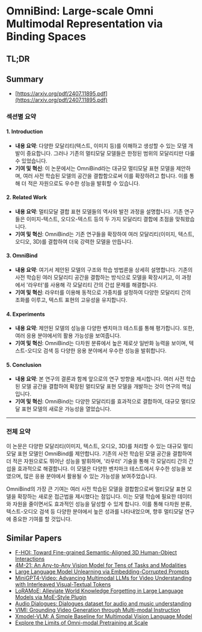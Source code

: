 # OmniBind: Large-scale Omni Multimodal Representation via Binding Spaces
## TL;DR
## Summary
- [https://arxiv.org/pdf/2407.11895.pdf](https://arxiv.org/pdf/2407.11895.pdf)

### 섹션별 요약

#### 1. Introduction
- **내용 요약**: 다양한 모달리티(텍스트, 이미지 등)를 이해하고 생성할 수 있는 모델 개발이 중요합니다. 그러나 기존의 멀티모달 모델들은 한정된 범위의 모달리티만 다룰 수 있었습니다.
- **기여 및 혁신**: 이 논문에서는 OmniBind라는 대규모 멀티모달 표현 모델을 제안하며, 여러 사전 학습된 모델의 공간을 결합함으로써 이를 확장하려고 합니다. 이를 통해 더 적은 자원으로도 우수한 성능을 발휘할 수 있습니다.

#### 2. Related Work
- **내용 요약**: 멀티모달 결합 표현 모델들의 역사와 발전 과정을 설명합니다. 기존 연구들은 이미지-텍스트, 오디오-텍스트 등의 두 가지 모달리티 결합에 초점을 맞춰왔습니다.
- **기여 및 혁신**: OmniBind는 기존 연구들을 확장하여 여러 모달리티(이미지, 텍스트, 오디오, 3D)를 결합하여 더욱 강력한 모델을 만듭니다.

#### 3. OmniBind
- **내용 요약**: 여기서 제안된 모델의 구조와 학습 방법론을 상세히 설명합니다. 기존의 사전 학습된 여러 모달리티 공간을 결합하는 방식으로 모델을 확장시키고, 이 과정에서 '라우터'를 사용해 각 모달리티 간의 간섭 문제를 해결합니다.
- **기여 및 혁신**: 라우터를 이용해 동적으로 가중치를 설정하여 다양한 모달리티 간의 조화를 이루고, 텍스트 표현의 고유성을 유지합니다.

#### 4. Experiments
- **내용 요약**: 제안된 모델의 성능을 다양한 벤치마크 테스트를 통해 평가합니다. 또한, 여러 응용 분야에서의 활용 가능성을 보여줍니다.
- **기여 및 혁신**: OmniBind는 다차원 분류에서 높은 제로샷 일반화 능력을 보이며, 텍스트-오디오 검색 등 다양한 응용 분야에서 우수한 성능을 발휘합니다.

#### 5. Conclusion
- **내용 요약**: 본 연구의 결론과 함께 앞으로의 연구 방향을 제시합니다. 여러 사전 학습된 모델 공간을 결합하여 확장된 멀티모달 표현 모델을 개발하는 것이 연구의 핵심입니다.
- **기여 및 혁신**: OmniBind는 다양한 모달리티를 효과적으로 결합하여, 대규모 멀티모달 표현 모델의 새로운 가능성을 열었습니다.

---

### 전체 요약
이 논문은 다양한 모달리티(이미지, 텍스트, 오디오, 3D)를 처리할 수 있는 대규모 멀티모달 표현 모델인 OmniBind를 제안합니다. 기존의 사전 학습된 모델 공간을 결합하여 더 적은 자원으로도 뛰어난 성능을 발휘하며, '라우터' 기술을 통해 각 모달리티 간의 간섭을 효과적으로 해결합니다. 이 모델은 다양한 벤치마크 테스트에서 우수한 성능을 보였으며, 많은 응용 분야에서 활용될 수 있는 가능성을 보여주었습니다. 

OmniBind의 가장 큰 기여는 여러 사전 학습된 모델을 결합함으로써 멀티모달 표현 모델을 확장하는 새로운 접근법을 제시했다는 점입니다. 이는 모델 학습에 필요한 데이터와 자원을 줄이면서도 효과적인 성능을 달성할 수 있게 합니다. 이를 통해 다차원 분류, 텍스트-오디오 검색 등 다양한 분야에서 높은 성과를 나타내었으며, 향후 멀티모달 연구에 중요한 기여를 할 것입니다.

## Similar Papers
- [F-HOI: Toward Fine-grained Semantic-Aligned 3D Human-Object Interactions](2407.12435.md)
- [4M-21: An Any-to-Any Vision Model for Tens of Tasks and Modalities](2406.09406.md)
- [Large Language Model Unlearning via Embedding-Corrupted Prompts](2406.07933.md)
- [MiniGPT4-Video: Advancing Multimodal LLMs for Video Understanding with Interleaved Visual-Textual Tokens](2404.03413.md)
- [LoRAMoE: Alleviate World Knowledge Forgetting in Large Language Models via MoE-Style Plugin](2312.09979.md)
- [Audio Dialogues: Dialogues dataset for audio and music understanding](2404.07616.md)
- [VIMI: Grounding Video Generation through Multi-modal Instruction](2407.06304.md)
- [Xmodel-VLM: A Simple Baseline for Multimodal Vision Language Model](2405.09215.md)
- [Explore the Limits of Omni-modal Pretraining at Scale](2406.09412.md)
